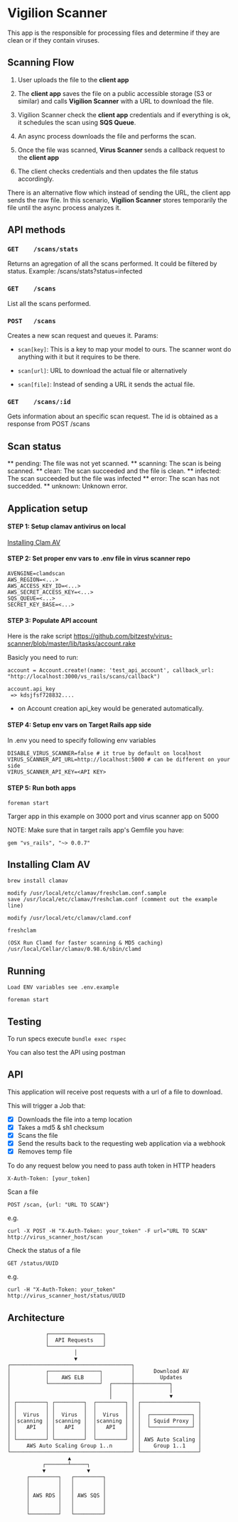 # Vigilion Scanner

This app is the responsible for processing files and determine
if they are clean or if they contain viruses.

## Scanning Flow

1) User uploads the file to the **client app**

2) The **client app** saves the file on a public accessible
storage (S3 or similar) and calls **Vigilion Scanner** with a
URL to download the file.

3) Vigilion Scanner check the **client app** credentials and if
everything is ok, it schedules the scan using **SQS Queue**.

4) An async process downloads the file and performs the scan.

5) Once the file was scanned, **Virus Scanner** sends a
callback request to the **client app**

6) The client checks credentials and then updates the file
status accordingly.

There is an alternative flow which instead of sending the URL,
the client app sends the raw file.
In this scenario, **Vigilion Scanner** stores temporarily the
file until the async process analyzes it.

## API methods

### `GET    /scans/stats`
Returns an agregation of all the scans performed.
It could be filtered by status.
Example: /scans/stats?status=infected

### `GET    /scans`
List all the scans performed.

### `POST   /scans`
Creates a new scan request and queues it.
Params:
* `scan[key]`: This is a key to map your model to ours.
The scanner wont do anything with it but it requires to be there.

* `scan[url]`: URL to download the actual file
or alternatively
* `scan[file]`: Instead of sending a URL it sends the actual file.

### `GET    /scans/:id`
Gets information about an specific scan request.
The id is obtained as a response from POST /scans


## Scan status

** pending: The file was not yet scanned.
** scanning: The scan is being scanned.
** clean: The scan succeeded and the file is clean.
** infected: The scan succeeded but the file was infected
** error: The scan has not succedded.
** unknown: Unknown error.

## Application setup

#### STEP 1: Setup clamav antivirus on local

[Installing Clam AV](https://github.com/bitzesty/virus-scanner#installing-clam-av)

#### STEP 2: Set proper env vars to .env file in virus scanner repo

```
AVENGINE=clamdscan
AWS_REGION=<...>
AWS_ACCESS_KEY_ID=<...>
AWS_SECRET_ACCESS_KEY=<...>
SQS_QUEUE=<...>
SECRET_KEY_BASE=<...>
```

#### STEP 3: Populate API account

Here is the rake script https://github.com/bitzesty/virus-scanner/blob/master/lib/tasks/account.rake

Basicly you need to run:
```
account = Account.create!(name: 'test_api_account', callback_url: "http://localhost:3000/vs_rails/scans/callback")

account.api_key
 => kdsjfsf728832....
```

* on Account creation api_key would be generated automatically.

#### STEP 4: Setup env vars on Target Rails app side

In .env you need to specify following env variables
```
DISABLE_VIRUS_SCANNER=false # it true by default on localhost
VIRUS_SCANNER_API_URL=http://localhost:5000 # can be different on your side
VIRUS_SCANNER_API_KEY=<API KEY>
```

#### STEP 5: Run both apps

```
foreman start
```

Targer app in this example on 3000 port and virus scanner app on 5000

NOTE: Make sure that in target rails app's Gemfile you have:
```
gem "vs_rails", "~> 0.0.7"
```

## Installing Clam AV

    brew install clamav

    modify /usr/local/etc/clamav/freshclam.conf.sample
    save /usr/local/etc/clamav/freshclam.conf (comment out the example line)

    modify /usr/local/etc/clamav/clamd.conf

    freshclam

    (OSX Run Clamd for faster scanning & MD5 caching)
    /usr/local/Cellar/clamav/0.98.6/sbin/clamd

## Running

    Load ENV variables see .env.example

    foreman start

## Testing

To run specs execute
`bundle exec rspec`

You can also test the API using postman


## API

This application will receive post requests with a url of a file to download.

This will trigger a Job that:

- [x] Downloads the file into a temp location
- [x] Takes a md5 & sh1 checksum
- [x] Scans the file
- [x] Send the results back to the requesting web application via a webhook
- [x] Removes temp file

To do any request below you need to pass auth token in HTTP headers

    X-Auth-Token: [your_token]

Scan a file

    POST /scan, {url: "URL TO SCAN"}

  e.g.

    curl -X POST -H "X-Auth-Token: your_token" -F url="URL TO SCAN" http://virus_scanner_host/scan

Check the status of a file

    GET /status/UUID

  e.g.

    curl -H "X-Auth-Token: your_token" http://virus_scanner_host/status/UUID

## Architecture

                ┌─────────────────┐
                │  API Requests   │
                └─────────────────┘
                         │
                         ▼
    ┌──────────────────────────────────────┐
    │           ┌────────────────┐         │      Download AV
    │           │    AWS ELB     │         │        Updates
    │           └────────────────┘  ┌──────┼───────────┐
    │                               │      │           │
    │                               │      │           ▼
    │ ┌─────────┐ ┌─────────┐  ┌─────────┐ │ ┌──────────────────┐
    │ │         │ │         │  │         │ │ │                  │
    │ │  Virus  │ │  Virus  │  │  Virus  │ │ │  ┌─────────────┐ │
    │ │scanning │ │scanning │  │scanning │ │ │  │ Squid Proxy │ │
    │ │   API   │ │   API   │  │   API   │ │ │  └─────────────┘ │
    │ │         │ │         │  │         │ │ │                  │
    │ └─────────┘ └─────────┘  └─────────┘ │ │ AWS Auto Scaling │
    │     AWS Auto Scaling Group 1..n      │ │    Group 1..1    │
    └──────────────────────────────────────┘ └──────────────────┘
                       ▲
               ┌───────┴─────┐
               ▼             ▼
          ┌─────────┐   ┌─────────┐
          │         │   │         │
          │         │   │         │
          │ AWS RDS │   │ AWS SQS │
          │         │   │         │
          │         │   │         │
          └─────────┘   └─────────┘
